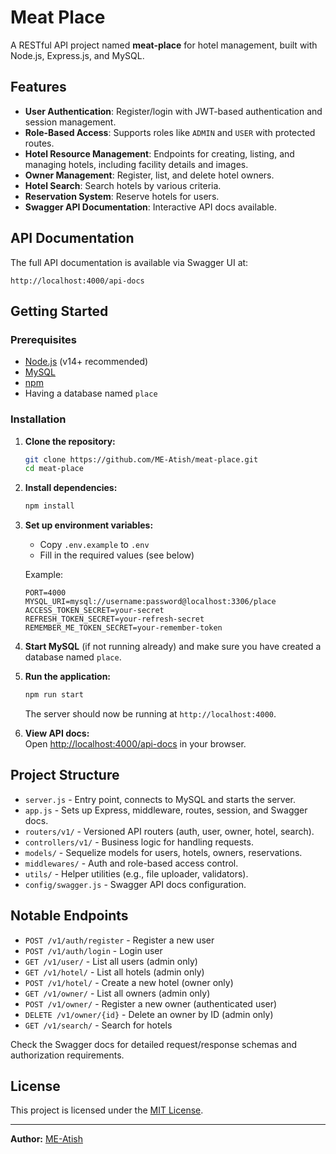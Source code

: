 # Meat Place

A RESTful API project named **meat-place** for hotel management, built with Node.js, Express.js, and MySQL.

## Features

- **User Authentication**: Register/login with JWT-based authentication and session management.
- **Role-Based Access**: Supports roles like `ADMIN` and `USER` with protected routes.
- **Hotel Resource Management**: Endpoints for creating, listing, and managing hotels, including facility details and images.
- **Owner Management**: Register, list, and delete hotel owners.
- **Hotel Search**: Search hotels by various criteria.
- **Reservation System**: Reserve hotels for users.
- **Swagger API Documentation**: Interactive API docs available.

## API Documentation

The full API documentation is available via Swagger UI at:

```
http://localhost:4000/api-docs
```

## Getting Started

### Prerequisites

- [Node.js](https://nodejs.org/) (v14+ recommended)
- [MySQL](https://www.mysql.com/)
- [npm](https://www.npmjs.com/)
- Having a database named `place`

### Installation

1. **Clone the repository:**
   ```bash
   git clone https://github.com/ME-Atish/meat-place.git
   cd meat-place
   ```

2. **Install dependencies:**
   ```bash
   npm install
   ```

3. **Set up environment variables:**
   - Copy `.env.example` to `.env`
   - Fill in the required values (see below)

   Example:
   ```
   PORT=4000
   MYSQL_URI=mysql://username:password@localhost:3306/place
   ACCESS_TOKEN_SECRET=your-secret
   REFRESH_TOKEN_SECRET=your-refresh-secret
   REMEMBER_ME_TOKEN_SECRET=your-remember-token
   ```

4. **Start MySQL** (if not running already) and make sure you have created a database named `place`.

5. **Run the application:**
   ```bash
   npm run start
   ```
   The server should now be running at `http://localhost:4000`.

6. **View API docs:**  
   Open [http://localhost:4000/api-docs](http://localhost:4000/api-docs) in your browser.

## Project Structure

- `server.js` - Entry point, connects to MySQL and starts the server.
- `app.js` - Sets up Express, middleware, routes, session, and Swagger docs.
- `routers/v1/` - Versioned API routers (auth, user, owner, hotel, search).
- `controllers/v1/` - Business logic for handling requests.
- `models/` - Sequelize models for users, hotels, owners, reservations.
- `middlewares/` - Auth and role-based access control.
- `utils/` - Helper utilities (e.g., file uploader, validators).
- `config/swagger.js` - Swagger API docs configuration.

## Notable Endpoints

- `POST /v1/auth/register` - Register a new user
- `POST /v1/auth/login` - Login user
- `GET /v1/user/` - List all users (admin only)
- `GET /v1/hotel/` - List all hotels (admin only)
- `POST /v1/hotel/` - Create a new hotel (owner only)
- `GET /v1/owner/` - List all owners (admin only)
- `POST /v1/owner/` - Register a new owner (authenticated user)
- `DELETE /v1/owner/{id}` - Delete an owner by ID (admin only)
- `GET /v1/search/` - Search for hotels

Check the Swagger docs for detailed request/response schemas and authorization requirements.

## License

This project is licensed under the [MIT License](LICENSE).

---

**Author:** [ME-Atish](https://github.com/ME-Atish)
